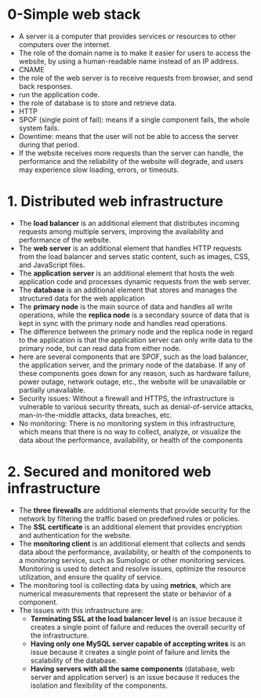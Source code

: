 # 0-Simple web stack

- A server is a computer that provides services or resources to other computers over
the internet.
- The role of the domain name is to make it easier for users to access the website, by using a human-readable name instead of an IP address.
- CNAME
- the role of the web server is to receive requests from browser, and send back responses.
- run the application code.
-  the role of database is to store and retrieve data.
- HTTP
- SPOF (single point of fail): means if a single component fails, the whole system fails.
- Downtime: means that the user will not be able to access the server during that period.
- If the website receives more requests than the server can handle, the performance and the reliability of the website will degrade, and users may experience slow loading, errors, or timeouts.


# 1. Distributed web infrastructure

- The **load balancer** is an additional element that distributes incoming requests among multiple servers, improving the availability and performance of the website.
- The **web server** is an additional element that handles HTTP requests from the load balancer and serves static content, such as images, CSS, and JavaScript files. 
- The **application server** is an additional element that hosts the web application code and processes dynamic requests from the web server.
- The **database** is an additional element that stores and manages the structured data for the web application
-  The **primary node** is the main source of data and handles all write operations, while the **replica node** is a secondary source of data that is kept in sync with the primary node and handles read operations. 
- The difference between the primary node and the replica node in regard to the application is that the application server can only write data to the primary node, but can read data from either node.
- here are several components that are SPOF, such as the load balancer, the application server, and the primary node of the database. If any of these components goes down for any reason, such as hardware failure, power outage, network outage, etc., the website will be unavailable or partially unavailable.
- Security issues: Without a firewall and HTTPS, the infrastructure is vulnerable to various security threats, such as denial-of-service attacks, man-in-the-middle attacks, data breaches, etc.
- No monitoring: There is no monitoring system in this infrastructure, which means that there is no way to collect, analyze, or visualize the data about the performance, availability, or health of the components


# 2. Secured and monitored web infrastructure

- The **three firewalls** are additional elements that provide security for the network by filtering the traffic based on predefined rules or policies.
- The **SSL certificate** is an additional element that provides encryption and authentication for the website.
- The **monitoring client** is an additional element that collects and sends data about the performance, availability, or health of the components to a monitoring service, such as Sumologic or other monitoring services. Monitoring is used to detect and resolve issues, optimize the resource utilization, and ensure the quality of service.
- The monitoring tool is collecting data by using **metrics**, which are numerical measurements that represent the state or behavior of a component.
- The issues with this infrastructure are:
    - **Terminating SSL at the load balancer level** is an issue because it creates a single point of failure and reduces the overall security of the infrastructure. 
    - **Having only one MySQL server capable of accepting writes** is an issue because it creates a single point of failure and limits the scalability of the database.
    - **Having servers with all the same components** (database, web server and application server) is an issue because it reduces the isolation and flexibility of the components.


